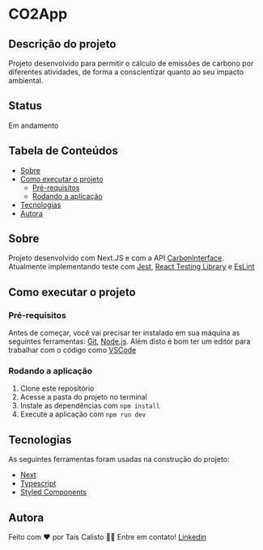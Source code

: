 # CO2App

## Descrição do projeto

Projeto desenvolvido para permitir o cálculo de emissões de carbono por diferentes atividades, de forma a conscientizar quanto ao seu impacto ambiental.

## Status

Em andamento

## Tabela de Conteúdos

- [Sobre](#sobre)
- [Como executar o projeto](#-como-executar-o-projeto)
  - [Pré-requisitos](#pré-requisitos)
  - [Rodando a aplicação](#rodando-a-aplicação)
- [Tecnologias](#tecnologias)
- [Autora](#autora)

## Sobre

Projeto desenvolvido com Next.JS e com a API [CarbonInterface](https://docs.carboninterface.com/#/). Atualmente implementando teste com [Jest](https://jestjs.io/), [React Testing Library](https://testing-library.com/docs/react-testing-library/intro/) e [EsLint](https://eslint.org/)

## Como executar o projeto

### Pré-requisitos

Antes de começar, você vai precisar ter instalado em sua máquina as seguintes ferramentas:
[Git](https://git-scm.com), [Node.js](https://nodejs.org/en/).
Além disto é bom ter um editor para trabalhar com o código como [VSCode](https://code.visualstudio.com/)

### Rodando a aplicação

1. Clone este repositório
2. Acesse a pasta do projeto no terminal
3. Instale as dependências com `npm install`
4. Execute a aplicação com `npm run dev`

## Tecnologias

As seguintes ferramentas foram usadas na construção do projeto:

- [Next](https://nextjs.org/)
- [Typescript](https://www.typescriptlang.org/)
- [Styled Components](https://styled-components.com/)

## Autora

Feito com ❤️ por Taís Calisto 👋🏽 Entre em contato!
[Linkedin](https://www.linkedin.com/in/ta%C3%ADs-calisto-43725a134/)

